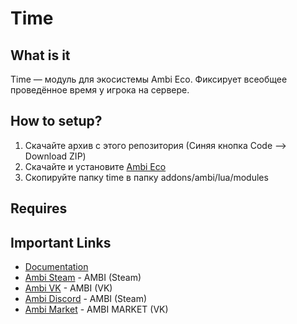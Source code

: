 # Time

## What is it

Time — модуль для экосистемы Ambi Eco. Фиксирует всеобщее проведённое время у игрока на сервере.

## How to setup?

  1. Скачайте архив с этого репозитория (Синяя кнопка Code --> Download ZIP)
  2. Скачайте и установите [Ambi Eco](https://github.com/Titanovsky/ambi-eco#how-to-setup)
  3. Скопируйте папку time в папку addons/ambi/lua/modules

## Requires

## Important Links
 * [Documentation](https://titanovskyteam.gitbook.io/darkrp)
 * [Ambi Steam](https://steamcommunity.com/groups/ambiteam) - AMBI (Steam)
 * [Ambi VK](https://vk.com/ambi_team) - AMBI (VK)
 * [Ambi Discord](https://discord.com/invite/jQHvsHX9eV) - AMBI (Steam)
 * [Ambi Market](https://vk.com/ambi_market) - AMBI MARKET (VK)
